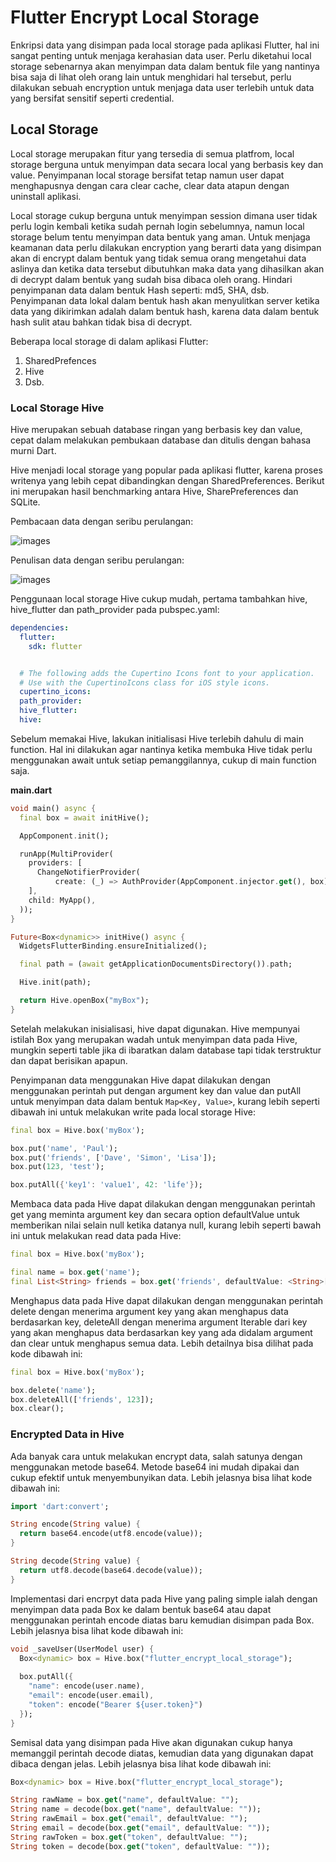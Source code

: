 # Flutter Encrypt Local Storage

Enkripsi data yang disimpan pada local storage pada aplikasi Flutter, hal ini sangat penting untuk menjaga kerahasian data user. Perlu diketahui local storage sebenarnya akan menyimpan data dalam bentuk file yang nantinya bisa saja di lihat oleh orang lain untuk menghidari hal tersebut, perlu dilakukan sebuah encryption untuk menjaga data user terlebih untuk data yang bersifat sensitif seperti credential.

## Local Storage

Local storage merupakan fitur yang tersedia di semua platfrom, local storage berguna untuk menyimpan data secara local yang berbasis key dan value. Penyimpanan local storage bersifat tetap namun user dapat menghapusnya dengan cara clear cache, clear data atapun dengan uninstall aplikasi. 

Local storage cukup berguna untuk menyimpan session dimana user tidak perlu login kembali ketika sudah pernah login sebelumnya, namun local storage belum tentu menyimpan data bentuk yang aman. Untuk menjaga keamanan data perlu dilakukan encryption yang berarti data yang disimpan akan di encrypt dalam bentuk yang tidak semua orang mengetahui data aslinya dan ketika data tersebut dibutuhkan maka data yang dihasilkan akan di decrypt dalam bentuk yang sudah bisa dibaca oleh orang. Hindari penyimpanan data dalam bentuk Hash seperti: md5, SHA, dsb. Penyimpanan data lokal dalam bentuk hash akan menyulitkan server ketika data yang dikirimkan adalah dalam bentuk hash, karena data dalam bentuk hash sulit atau bahkan tidak bisa di decrypt.

Beberapa local storage di dalam aplikasi Flutter:

1. SharedPrefences
2. Hive
3. Dsb.

### __Local Storage Hive__

Hive merupakan sebuah database ringan yang berbasis key dan value, cepat dalam melakukan pembukaan database dan ditulis dengan bahasa murni Dart.

Hive menjadi local storage yang popular pada aplikasi flutter, karena proses writenya yang lebih cepat dibandingkan dengan SharedPreferences. Berikut ini merupakan hasil benchmarking antara Hive, SharePreferences dan SQLite.

Pembacaan data dengan seribu perulangan:

![images](https://raw.githubusercontent.com/hivedb/hive/master/.github/benchmark_read.png)

Penulisan data dengan seribu perulangan:

![images](https://raw.githubusercontent.com/hivedb/hive/master/.github/benchmark_write.png)

Penggunaan local storage Hive cukup mudah, pertama tambahkan hive, hive_flutter dan path_provider pada pubspec.yaml:

```yaml
dependencies:
  flutter:
    sdk: flutter


  # The following adds the Cupertino Icons font to your application.
  # Use with the CupertinoIcons class for iOS style icons.
  cupertino_icons:
  path_provider:
  hive_flutter:
  hive:
```

Sebelum memakai Hive, lakukan initialisasi Hive terlebih dahulu di main function. Hal ini dilakukan agar nantinya ketika membuka Hive tidak perlu menggunakan await untuk setiap pemanggilannya, cukup di main function saja.

__main.dart__
```dart
void main() async {
  final box = await initHive();

  AppComponent.init();

  runApp(MultiProvider(
    providers: [
      ChangeNotifierProvider(
          create: (_) => AuthProvider(AppComponent.injector.get(), box)),
    ],
    child: MyApp(),
  ));
}

Future<Box<dynamic>> initHive() async {
  WidgetsFlutterBinding.ensureInitialized();

  final path = (await getApplicationDocumentsDirectory()).path;

  Hive.init(path);

  return Hive.openBox("myBox");
}
```

Setelah melakukan inisialisasi, hive dapat digunakan. Hive mempunyai istilah Box yang merupakan wadah untuk menyimpan data pada Hive, mungkin seperti table jika di ibaratkan dalam  database tapi tidak terstruktur dan dapat berisikan apapun.

Penyimpanan data menggunakan Hive dapat dilakukan dengan menggunakan perintah put dengan argument key dan value dan putAll untuk menyimpan data dalam bentuk `Map<Key, Value>`, kurang lebih seperti dibawah ini untuk melakukan write pada local storage Hive:

```dart
final box = Hive.box('myBox');

box.put('name', 'Paul');
box.put('friends', ['Dave', 'Simon', 'Lisa']);
box.put(123, 'test');

box.putAll({'key1': 'value1', 42: 'life'});
```

Membaca data pada Hive dapat dilakukan dengan menggunakan perintah get yang meminta argument key dan secara option defaultValue untuk memberikan nilai selain null ketika datanya null, kurang lebih seperti bawah ini untuk melakukan read data pada Hive:

```dart
final box = Hive.box('myBox');

final name = box.get('name');
final List<String> friends = box.get('friends', defaultValue: <String>[])
```

Menghapus data pada Hive dapat dilakukan dengan menggunakan perintah delete dengan menerima argument key yang akan menghapus data berdasarkan key, deleteAll dengan menerima argument Iterable dari key yang akan menghapus data berdasarkan key yang ada didalam argument dan clear untuk menghapus semua data. Lebih detailnya bisa dilihat pada kode dibawah ini:

```dart
final box = Hive.box('myBox');

box.delete('name');
box.deleteAll(['friends', 123]);
box.clear();
```

### __Encrypted Data in Hive__

Ada banyak cara untuk melakukan encrypt data, salah satunya dengan menggunakan metode base64. Metode base64 ini mudah dipakai dan cukup efektif untuk menyembunyikan data. Lebih jelasnya bisa lihat kode dibawah ini:

```dart
import 'dart:convert';

String encode(String value) {
  return base64.encode(utf8.encode(value));
}

String decode(String value) {
  return utf8.decode(base64.decode(value));
}
```

Implementasi dari encrpyt data pada Hive yang paling simple ialah dengan menyimpan data pada Box ke dalam bentuk base64 atau dapat menggunakan perintah encode diatas baru kemudian disimpan pada Box. Lebih jelasnya bisa lihat kode dibawah ini:

```dart
void _saveUser(UserModel user) {
  Box<dynamic> box = Hive.box("flutter_encrypt_local_storage");
  
  box.putAll({
    "name": encode(user.name),
    "email": encode(user.email),
    "token": encode("Bearer ${user.token}")
  });
}
```

Semisal data yang disimpan pada Hive akan digunakan cukup hanya memanggil perintah decode diatas, kemudian data yang digunakan dapat dibaca dengan jelas. Lebih jelasnya bisa lihat kode dibawah ini:

```dart
Box<dynamic> box = Hive.box("flutter_encrypt_local_storage");

String rawName = box.get("name", defaultValue: "");
String name = decode(box.get("name", defaultValue: ""));
String rawEmail = box.get("email", defaultValue: "");
String email = decode(box.get("email", defaultValue: ""));
String rawToken = box.get("token", defaultValue: "");
String token = decode(box.get("token", defaultValue: ""));
```
